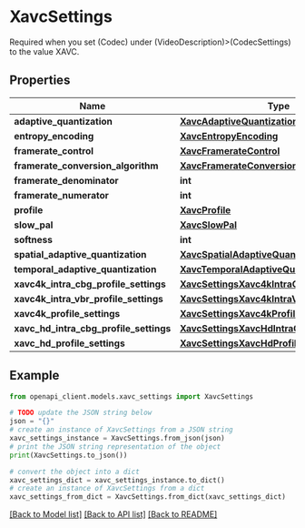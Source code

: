 # XavcSettings

Required when you set (Codec) under (VideoDescription)>(CodecSettings) to the value XAVC.

## Properties

Name | Type | Description | Notes
------------ | ------------- | ------------- | -------------
**adaptive_quantization** | [**XavcAdaptiveQuantization**](XavcAdaptiveQuantization.md) |  | [optional] 
**entropy_encoding** | [**XavcEntropyEncoding**](XavcEntropyEncoding.md) |  | [optional] 
**framerate_control** | [**XavcFramerateControl**](XavcFramerateControl.md) |  | [optional] 
**framerate_conversion_algorithm** | [**XavcFramerateConversionAlgorithm**](XavcFramerateConversionAlgorithm.md) |  | [optional] 
**framerate_denominator** | **int** |  | [optional] 
**framerate_numerator** | **int** |  | [optional] 
**profile** | [**XavcProfile**](XavcProfile.md) |  | [optional] 
**slow_pal** | [**XavcSlowPal**](XavcSlowPal.md) |  | [optional] 
**softness** | **int** |  | [optional] 
**spatial_adaptive_quantization** | [**XavcSpatialAdaptiveQuantization**](XavcSpatialAdaptiveQuantization.md) |  | [optional] 
**temporal_adaptive_quantization** | [**XavcTemporalAdaptiveQuantization**](XavcTemporalAdaptiveQuantization.md) |  | [optional] 
**xavc4k_intra_cbg_profile_settings** | [**XavcSettingsXavc4kIntraCbgProfileSettings**](XavcSettingsXavc4kIntraCbgProfileSettings.md) |  | [optional] 
**xavc4k_intra_vbr_profile_settings** | [**XavcSettingsXavc4kIntraVbrProfileSettings**](XavcSettingsXavc4kIntraVbrProfileSettings.md) |  | [optional] 
**xavc4k_profile_settings** | [**XavcSettingsXavc4kProfileSettings**](XavcSettingsXavc4kProfileSettings.md) |  | [optional] 
**xavc_hd_intra_cbg_profile_settings** | [**XavcSettingsXavcHdIntraCbgProfileSettings**](XavcSettingsXavcHdIntraCbgProfileSettings.md) |  | [optional] 
**xavc_hd_profile_settings** | [**XavcSettingsXavcHdProfileSettings**](XavcSettingsXavcHdProfileSettings.md) |  | [optional] 

## Example

```python
from openapi_client.models.xavc_settings import XavcSettings

# TODO update the JSON string below
json = "{}"
# create an instance of XavcSettings from a JSON string
xavc_settings_instance = XavcSettings.from_json(json)
# print the JSON string representation of the object
print(XavcSettings.to_json())

# convert the object into a dict
xavc_settings_dict = xavc_settings_instance.to_dict()
# create an instance of XavcSettings from a dict
xavc_settings_from_dict = XavcSettings.from_dict(xavc_settings_dict)
```
[[Back to Model list]](../README.md#documentation-for-models) [[Back to API list]](../README.md#documentation-for-api-endpoints) [[Back to README]](../README.md)


